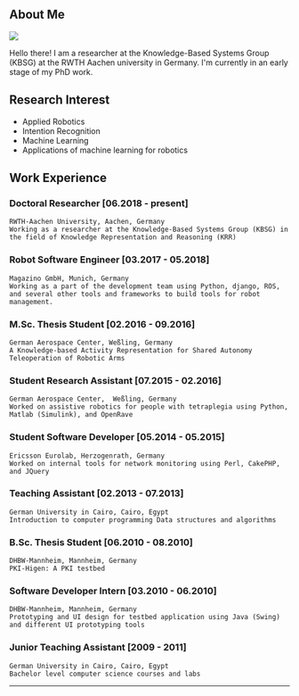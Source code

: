 ## About Me

<img class="profile-picture" src="behery.github.io/img/m-behery-circle.png">

Hello there! I am a researcher at the Knowledge-Based Systems Group (KBSG) at the RWTH Aachen university in Germany. I'm currently in an early stage of my PhD work. 

## Research Interest

- Applied Robotics
- Intention Recognition
- Machine Learning 
- Applications of machine learning for robotics

## Work Experience

### Doctoral Researcher [06.2018 - present]
    RWTH-Aachen University, Aachen, Germany
    Working as a researcher at the Knowledge-Based Systems Group (KBSG) in the field of Knowledge Representation and Reasoning (KRR)
  

### Robot Software Engineer [03.2017 - 05.2018]
    Magazino GmbH, Munich, Germany
    Working as a part of the development team using Python, django, ROS, and several other tools and frameworks to build tools for robot management.
  

### M.Sc. Thesis Student [02.2016 - 09.2016]
    German Aerospace Center, Weßling, Germany
    A Knowledge-based Activity Representation for Shared Autonomy Teleoperation of Robotic Arms
  

### Student Research Assistant [07.2015 - 02.2016]
    German Aerospace Center,  Weßling, Germany
    Worked on assistive robotics for people with tetraplegia using Python, Matlab (Simulink), and OpenRave
  

### Student Software Developer [05.2014 - 05.2015]
    Ericsson Eurolab, Herzogenrath, Germany
    Worked on internal tools for network monitoring using Perl, CakePHP, and JQuery


### Teaching Assistant [02.2013 - 07.2013]
    German University in Cairo, Cairo, Egypt
    Introduction to computer programming Data structures and algorithms
  

### B.Sc. Thesis Student [06.2010 - 08.2010]
    DHBW-Mannheim, Mannheim, Germany
    PKI-Higen: A PKI testbed
  

### Software Developer Intern [03.2010 - 06.2010]
    DHBW-Mannheim, Mannheim, Germany
    Prototyping and UI design for testbed application using Java (Swing) and different UI prototyping tools
  

### Junior Teaching Assistant [2009 - 2011]
    German University in Cairo, Cairo, Egypt
    Bachelor level computer science courses and labs

---
